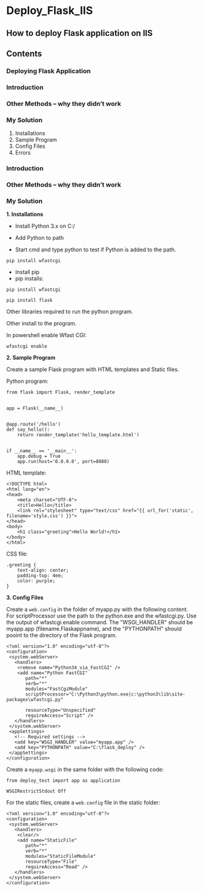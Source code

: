 # Deploy_Flask_IIS
## How to deploy Flask application on IIS

## Contents

### Deploying Flask Application
### Introduction
### Other Methods – why they didn’t work
### My Solution
1. Installations
2. Sample Program
3. Config Files
4. Errors


### Introduction
### Other Methods – why they didn’t work
### My Solution
**1. Installations**
- Install Python 3.x  on C:/
-	Add Python to path

- Start cmd and type python to test if Python is added to the path.

```pip install wfastcgi```

-	Install pip
- pip installs: 

```pip install wfastcgi```

```pip install flask```

Other libraries required to run the python program.

Other install to the program.

In powershell enable Wfast CGI:

```wfastcgi enable```

**2. Sample Program**

Create a sample Flask program with HTML templates and Static files.

Python program:

```
from flask import Flask, render_template


app = Flask(__name__)


@app.route('/hello')
def say_hello():
    return render_template('hello_template.html')


if __name__ == '__main__':
    app.debug = True
    app.run(host='0.0.0.0', port=8080)
```  

HTML template:

```
<!DOCTYPE html>
<html lang="en">
<head>
    <meta charset="UTF-8">
    <title>Hello</title>
    <link rel="stylesheet" type="text/css" href="{{ url_for('static', filename='style.css') }}">
</head>
<body>
    <h1 class="greeting">Hello World!</h1>
</body>
</html>
```  

CSS file:

```  
.greeting {
    text-align: center;
    padding-top: 4em;
    color: purple;
}
```  


**3. Config Files**

Create a `web.config` in the folder of myapp.py with the following content. For scriptProcessor use the path to the python.exe and
the wfastcgi.py. Use the output of wfastcgi.enable command. The "WSGI_HANDLER" should be myapp.app (filename.Flaskappname), and the "PYTHONPATH" should pooint to the directory of the Flask program.

```
<?xml version="1.0" encoding="utf-8"?>
<configuration>
 <system.webServer>
   <handlers>
    <remove name="Python34_via_FastCGI" />
    <add name="Python FastCGI"
       path="*"
       verb="*"
       modules="FastCgiModule"
       scriptProcessor="C:\Python3\python.exe|c:\python3\lib\site-packages\wfastcgi.py"

       resourceType="Unspecified"
       requireAccess="Script" />
   </handlers>
 </system.webServer>
 <appSettings>
   <!-- Required settings -->
   <add key="WSGI_HANDLER" value="myapp.app" />
   <add key="PYTHONPATH" value="C:\flask_deploy" />
 </appSettings>
</configuration>
```

Create a `myapp.wsgi` in the same folder with the following code: 

```
from deploy_test import app as application

WSGIRestrictStdout Off
```

For the static files, create a `web.config` file in the static folder:

```
<?xml version="1.0" encoding="utf-8"?>
<configuration>
 <system.webServer>
   <handlers>
    <clear/>
    <add name="StaticFile"
       path="*"
       verb="*"
       modules="StaticFileModule"
       resourceType="File"
       requireAccess="Read" />
   </handlers>
 </system.webServer>
</configuration>
```





